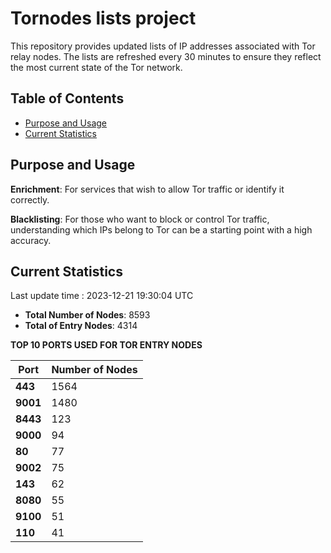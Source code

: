 # Tornodes lists project

This repository provides updated lists of IP addresses associated with Tor relay nodes. The lists are refreshed every 30 minutes to ensure they reflect the most current state of the Tor network.

## Table of Contents

- [Purpose and Usage](#purpose-and-usage)
- [Current Statistics](#current-statistics)


## Purpose and Usage

**Enrichment**: For services that wish to allow Tor traffic or identify it correctly.

**Blacklisting**: For those who want to block or control Tor traffic, understanding which IPs belong to Tor can be a starting point with a high accuracy.

## Current Statistics

Last update time : 2023-12-21 19:30:04 UTC

- **Total Number of Nodes**: 8593
- **Total of Entry Nodes**: 4314

**TOP 10 PORTS USED FOR TOR ENTRY NODES**

| **Port** | **Number of Nodes** |
|------|-----------------|
| **443**   | 1564  |
| **9001**   | 1480  |
| **8443**   | 123  |
| **9000**   | 94  |
| **80**   | 77  |
| **9002**   | 75  |
| **143**   | 62  |
| **8080**   | 55  |
| **9100**   | 51  |
| **110**   | 41  |

